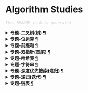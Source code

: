 Algorithm Studies
===

<font color="LightGrey"><i> `This README is Auto-generated` </i></font>

<details><summary><b> 专题-二叉树(树) <a href="专题-二叉树(树).md">¶</a></b></summary>

- [LeetCode_Medium_0437_路径总和3](专题-二叉树(树).md#路径总和-iii)

</details>

<details><summary><b> 专题-位运算 <a href="专题-位运算.md">¶</a></b></summary>

- [LeetCode_Medium_0187_重复的DNA序列](专题-位运算.md#重复的dna序列)

</details>

<details><summary><b> 专题-前缀和 <a href="专题-前缀和.md">¶</a></b></summary>

- [LeetCode_Medium_0437_路径总和3](专题-前缀和.md#路径总和-iii)

</details>

<details><summary><b> 专题-双指针(首尾) <a href="专题-双指针(首尾).md">¶</a></b></summary>

- [LeetCode_Easy_0167_两数之和2(输入有序数组)](专题-双指针(首尾).md#两数之和-ii-输入有序数组)
- [LeetCode_Hard_0042_接雨水](专题-双指针(首尾).md#题目名)
- [LeetCode_Medium_0011_盛最多水的容器](专题-双指针(首尾).md#盛最多水的容器)
- [LeetCode_Medium_0015_三数之和](专题-双指针(首尾).md#三数之和3sum)
- [LeetCode_Medium_0016_最接近的三数之和](专题-双指针(首尾).md#最接近的三数之和3sum-closest)
- [LeetCode_Medium_0611_有效三角形的个数](专题-双指针(首尾).md#有效三角形的个数)

</details>

<details><summary><b> 专题-哈希表 <a href="专题-哈希表.md">¶</a></b></summary>

- [LeetCode_Easy_0001_两数之和](专题-哈希表.md#两数之和)
- [LeetCode_Medium_0187_重复的DNA序列](专题-哈希表.md#重复的dna序列)

</details>

<details><summary><b> 专题-字符串 <a href="专题-字符串.md">¶</a></b></summary>

- [LeetCode_Easy_0434_字符串中的单词数](专题-字符串.md#两数之和)

</details>

<details><summary><b> 专题-深度优先搜索(递归) <a href="专题-深度优先搜索(递归).md">¶</a></b></summary>

- [LeetCode_Medium_0437_路径总和3](专题-深度优先搜索(递归).md#路径总和-iii)

</details>

<details><summary><b> 专题-递归(迭代) <a href="专题-递归(迭代).md">¶</a></b></summary>

- [LeetCode_Easy_0021_合并两个有序链表](专题-递归(迭代).md#合并两个有序链表)

</details>

<details><summary><b> 专题-链表 <a href="专题-链表.md">¶</a></b></summary>

- [LeetCode_Medium_0002_两数相加](专题-链表.md#两数相加)
- [LeetCode_Medium_0086_分隔链表](专题-链表.md#两数相加)

</details>
